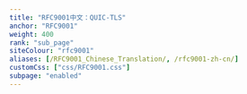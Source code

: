 ```yaml
---
title: "RFC9001中文：QUIC-TLS"
anchor: "RFC9001"
weight: 400
rank: "sub_page"
siteColour: "rfc9001"
aliases: [/RFC9001_Chinese_Translation/, /rfc9001-zh-cn/]
customCss: ["css/RFC9001.css"]
subpage: "enabled"
---
```

